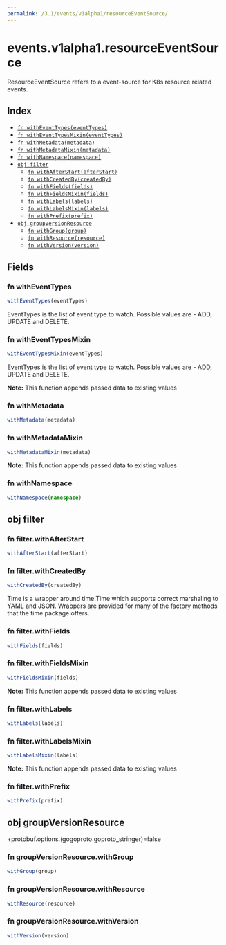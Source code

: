 ```yaml
---
permalink: /3.1/events/v1alpha1/resourceEventSource/
---
```


# events.v1alpha1.resourceEventSource

ResourceEventSource refers to a event-source for K8s resource related events.

## Index

* [`fn withEventTypes(eventTypes)`](#fn-witheventtypes)
* [`fn withEventTypesMixin(eventTypes)`](#fn-witheventtypesmixin)
* [`fn withMetadata(metadata)`](#fn-withmetadata)
* [`fn withMetadataMixin(metadata)`](#fn-withmetadatamixin)
* [`fn withNamespace(namespace)`](#fn-withnamespace)
* [`obj filter`](#obj-filter)
  * [`fn withAfterStart(afterStart)`](#fn-filterwithafterstart)
  * [`fn withCreatedBy(createdBy)`](#fn-filterwithcreatedby)
  * [`fn withFields(fields)`](#fn-filterwithfields)
  * [`fn withFieldsMixin(fields)`](#fn-filterwithfieldsmixin)
  * [`fn withLabels(labels)`](#fn-filterwithlabels)
  * [`fn withLabelsMixin(labels)`](#fn-filterwithlabelsmixin)
  * [`fn withPrefix(prefix)`](#fn-filterwithprefix)
* [`obj groupVersionResource`](#obj-groupversionresource)
  * [`fn withGroup(group)`](#fn-groupversionresourcewithgroup)
  * [`fn withResource(resource)`](#fn-groupversionresourcewithresource)
  * [`fn withVersion(version)`](#fn-groupversionresourcewithversion)

## Fields

### fn withEventTypes

```ts
withEventTypes(eventTypes)
```

EventTypes is the list of event type to watch.
Possible values are - ADD, UPDATE and DELETE.

### fn withEventTypesMixin

```ts
withEventTypesMixin(eventTypes)
```

EventTypes is the list of event type to watch.
Possible values are - ADD, UPDATE and DELETE.

**Note:** This function appends passed data to existing values

### fn withMetadata

```ts
withMetadata(metadata)
```



### fn withMetadataMixin

```ts
withMetadataMixin(metadata)
```



**Note:** This function appends passed data to existing values

### fn withNamespace

```ts
withNamespace(namespace)
```



## obj filter



### fn filter.withAfterStart

```ts
withAfterStart(afterStart)
```



### fn filter.withCreatedBy

```ts
withCreatedBy(createdBy)
```

Time is a wrapper around time.Time which supports correct marshaling to YAML and JSON.  Wrappers are provided for many of the factory methods that the time package offers.

### fn filter.withFields

```ts
withFields(fields)
```



### fn filter.withFieldsMixin

```ts
withFieldsMixin(fields)
```



**Note:** This function appends passed data to existing values

### fn filter.withLabels

```ts
withLabels(labels)
```



### fn filter.withLabelsMixin

```ts
withLabelsMixin(labels)
```



**Note:** This function appends passed data to existing values

### fn filter.withPrefix

```ts
withPrefix(prefix)
```



## obj groupVersionResource

+protobuf.options.(gogoproto.goproto_stringer)=false

### fn groupVersionResource.withGroup

```ts
withGroup(group)
```



### fn groupVersionResource.withResource

```ts
withResource(resource)
```



### fn groupVersionResource.withVersion

```ts
withVersion(version)
```

